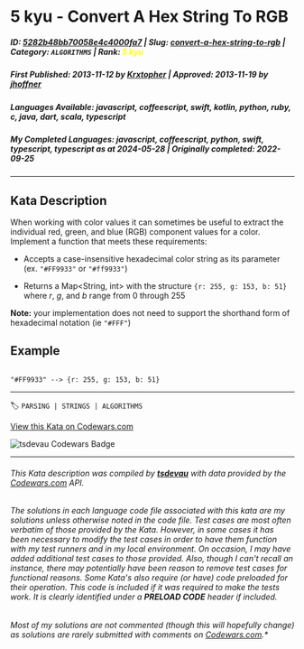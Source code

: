 # 5 kyu - Convert A Hex String To RGB

##### **ID**: [5282b48bb70058e4c4000fa7](https://www.codewars.com/kata/5282b48bb70058e4c4000fa7) | **Slug**: [convert-a-hex-string-to-rgb](https://www.codewars.com/kata/5282b48bb70058e4c4000fa7) | **Category**: `ALGORITHMS` | **Rank**: <span style="color:yellow">5 kyu</span>

##### **First Published**: 2013-11-12 ***by*** [Krxtopher](https://www.codewars.com/users/Krxtopher) | **Approved**: 2013-11-19 ***by*** [jhoffner](https://www.codewars.com/users/jhoffner)

##### **Languages Available**: javascript, coffeescript, swift, kotlin, python, ruby, c, java, dart, scala, typescript

##### **My Completed Languages**: javascript, coffeescript, python, swift, typescript, typescript ***as at*** 2024-05-28 | **Originally completed**: 2022-09-25

---

## Kata Description


When working with color values it can sometimes be useful to extract the individual red, green, and blue (RGB) component values for a color. Implement a function that meets these requirements:



+ Accepts a case-insensitive hexadecimal color string as its parameter (ex. `"#FF9933"` or `"#ff9933"`)

+ Returns a Map<String, int> with the structure `{r: 255, g: 153, b: 51}` where *r*, *g*, and *b* range from 0 through 255



**Note:** your implementation does not need to support the shorthand form of hexadecimal notation (ie `"#FFF"`)





## Example



```

"#FF9933" --> {r: 255, g: 153, b: 51}

```



---


🏷 `PARSING | STRINGS | ALGORITHMS`


[View this Kata on Codewars.com](https://www.codewars.com/kata/5282b48bb70058e4c4000fa7)

![](https://www.codewars.com/users/jdold07/badges/large "tsdevau Codewars Badge")

---

###### *This Kata description was compiled by [**tsdevau**](https://tsdev.au) with data provided by the [Codewars.com](https://www.codewars.com) API.*

###### *The solutions in each language code file associated with this kata are my solutions unless otherwise noted in the code file.  Test cases are most often verbatim of those provided by the Kata.  However, in some cases it has been necessary to modify the test cases in order to have them function with my test runners and in my local environment.  On occasion, I may have added additional test cases to those provided.  Also, though I can't recall an instance, there may potentially have been reason to remove test cases for functional reasons.  Some Kata's also require (*or have*) code preloaded for their operation.  This code is included if it was required to make the tests work.  It is clearly identified under a **PRELOAD CODE** header if included.*

###### Most of my solutions are not commented (*though this will hopefully change*) as solutions are rarely submitted with comments on [Codewars.com](https://www.codewars.com).*
